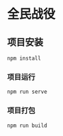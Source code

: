 # 全民战役

## 项目安装

```
npm install
```

### 项目运行

```
npm run serve
```

### 项目打包

```
npm run build
```
